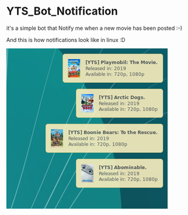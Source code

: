 # YTS_Bot_Notification
it's a simple bot that Notify me when a new movie has been posted :-)

And this is how notifications look like in linux :D

![](https://raw.githubusercontent.com/medram/YTS_Bot_Notification/master/wiki/imgs/YTSThread.PNG)

